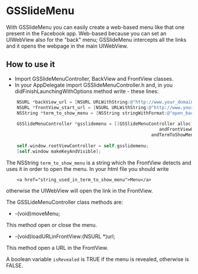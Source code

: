 # GSSlideMenu

With GSSlideMenu you can easily create a web-based menu like that one present in the Facebook app.
Web-based because you can set an UIWebView also for the "back" menu; GSSlideMenu intercepts all the links and it opens the webpage in the main UIWebView.

How to use it
-----

- Import GSSlideMenuController, BackView and FrontView classes.
- In your AppDelegate import GSSlideMenuController.h and, in you didFinishLaunchingWithOptions method write - these lines:

``` objective-c	
	NSURL *backView_url = [NSURL URLWithString:@"http://www.your_domain.com/url_for_backMenu.html"];
	NSURL *frontView_start_url = [NSURL URLWithString:@"http://www.your_domain.com/url_for_frontMenu.html"];
	NSString *term_to_show_menu = [NSString stringWithFormat:@"open_back_menu"];
    
	GSSlideMenuController *gsslidemenu = [[GSSlideMenuController alloc] initWithBackViewURL:backView_url 
                                                      	  andFrontViewURL:frontView_start_url 
                                                       andTermToShowMenu:term_to_show_menu];
   
	self.window.rootViewController = self.gsslidemenu;
	[self.window makeKeyAndVisible];
``` 

The NSString `term_to_show_menu` is a string which the FrontView detects and uses it in order to open the menu.
In your html file you should write 
``` 
	<a href="string_used_in_term_to_show_menu">Menu</a>
```

otherwise the UIWebView will open the link in the FrontView.

The GSSLideMenuController class methods are:

- -(void)moveMenu;

This method open or close the menu.

- -(void)loadURLinFrontView:(NSURL *)url;

This method open a URL in the FrontView.

A boolean variable `isRevealed` is TRUE if the menu is revealed, otherwise is FALSE.